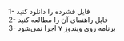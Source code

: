 1-  فایل فشرده را دانلود کنید
<br>
2- فایل راهنمای آن را مطالعه کنید
<br>
3- برنامه روی ویندوز ۷ اجرا نمی‌شود
